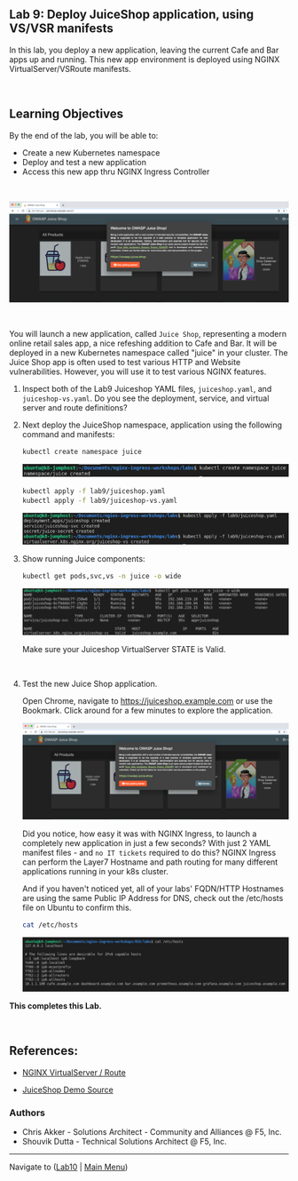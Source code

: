 ## Lab 9: Deploy JuiceShop application, using VS/VSR manifests ##

In this lab, you deploy a new application, leaving the current Cafe and Bar apps up and running. This new app environment is deployed using NGINX VirtualServer/VSRoute manifests.

<br/>

## Learning Objectives 

By the end of the lab, you will be able to: 

- Create a new Kubernetes namespace
- Deploy and test a new application
- Access this new app thru NGINX Ingress Controller

<br/>

![Juiceshop welcome page](media/lab9_juiceshop-welcome-page.png)

<br/>

You will launch a new application, called `Juice Shop`, representing a modern online retail sales app, a nice refeshing addition to Cafe and Bar. It will be deployed in a new Kubernetes namespace called "juice" in your cluster.  The Juice Shop app is often used to test various HTTP and Website vulnerabilities. However, you will use it to test various NGINX features.

1. Inspect both of the Lab9 Juiceshop YAML files, `juiceshop.yaml`, and `juiceshop-vs.yaml`.  Do you see the deployment, service, and virtual server and route definitions?  

1. Next deploy the JuiceShop namespace, application using the following command and manifests:

    ```bash
    kubectl create namespace juice
    ```
    ![Namespace creation screenshot](media/lab9_namespace.png)

    ```bash
    kubectl apply -f lab9/juiceshop.yaml
    kubectl apply -f lab9/juiceshop-vs.yaml
    ```

    ![Component creation screenshot](media/lab9_component-create.png)

1. Show running Juice components:

    ```bash
    kubectl get pods,svc,vs -n juice -o wide
    ```
    ![Component Get Screenshot](media/lab9_component-get.png)

    Make sure your Juiceshop VirtualServer STATE is Valid.

    <br/>

1. Test the new Juice Shop application.

    Open Chrome, navigate to https://juiceshop.example.com or use the Bookmark.  Click around for a few minutes to explore the application.

    ![Juiceshop welcome page](media/lab9_juiceshop-welcome-page.png)

    Did you notice, how easy it was with NGINX Ingress, to launch a completely new application in just a few seconds?  With just 2 YAML manifest files - and `no IT tickets` required to do this?  NGINX Ingress can perform the Layer7 Hostname and path routing for many different applications running in your k8s cluster.  
    
    And if you haven't noticed yet, all of your labs' FQDN/HTTP Hostnames are using the same Public IP Address for DNS, check out the /etc/hosts file on Ubuntu to confirm this.

    ```bash
    cat /etc/hosts
    ```

    ![Ubuntu hosts file](media/lab9_cat-hosts.png)

**This completes this Lab.**

<br/>

## References:

- [NGINX VirtualServer / Route](https://docs.nginx.com/nginx-ingress-controller/configuration/virtualserver-and-virtualserverroute-resources/)

- [JuiceShop Demo Source](https://github.com/bkimminich/juice-shop)

### Authors

- Chris Akker - Solutions Architect - Community and Alliances @ F5, Inc.
- Shouvik Dutta - Technical Solutions Architect @ F5, Inc.

-------------

Navigate to ([Lab10](../lab10/readme.md) | [Main Menu](../LabGuide.md))
